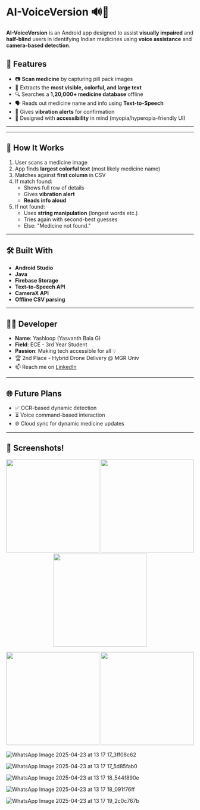 # AI-VoiceVersion 🔊💊

**AI-VoiceVersion** is an Android app designed to assist **visually impaired** and **half-blind** users in identifying Indian medicines using **voice assistance** and **camera-based detection**.

## 🚀 Features

- 📷 **Scan medicine** by capturing pill pack images
- 🧠 Extracts the **most visible, colorful, and large text**
- 🔍 Searches a **1,20,000+ medicine database** offline
- 🗣️ Reads out medicine name and info using **Text-to-Speech**
- 📳 Gives **vibration alerts** for confirmation
- 🦯 Designed with **accessibility** in mind (myopia/hyperopia-friendly UI)

---


---

## 📸 How It Works

1. User scans a medicine image
2. App finds **largest colorful text** (most likely medicine name)
3. Matches against **first column** in CSV
4. If match found:
   - Shows full row of details
   - Gives **vibration alert**
   - **Reads info aloud**
5. If not found:
   - Uses **string manipulation** (longest words etc.)
   - Tries again with second-best guesses
   - Else: "Medicine not found."

---

## 🛠️ Built With

- **Android Studio**
- **Java**
- **Firebase Storage**
- **Text-to-Speech API**
- **CameraX API**
- **Offline CSV parsing**

---

## 👨‍💻 Developer

- **Name**: Yashloop (Yasvanth Bala G)
- **Field**: ECE - 3rd Year Student
- **Passion**: Making tech accessible for all 💡
- 🏆 2nd Place - Hybrid Drone Delivery @ MGR Univ
- 📫 Reach me on [LinkedIn](https://www.linkedin.com/in/yashloop)

---

## 🌐 Future Plans

- ✅ OCR-based dynamic detection
- ⏳ Voice command-based interaction
- 🌐 Cloud sync for dynamic medicine updates

---

## 📸 Screenshots!


<p align="center">
  <img src="https://github.com/user-attachments/assets/cbbdaf9f-a719-46ce-9ee2-3a4761b3dd0d" width="250"/>
  <img src="https://github.com/user-attachments/assets/5208fe7b-de38-4dfe-b818-a5a8f29333d7" width="250"/>
  <img src="https://github.com/user-attachments/assets/874c4a6c-a855-4339-8e71-4754bf95dc5c" width="250"/>
</p>

<p align="center">
  <img src="https://github.com/user-attachments/assets/012a863e-69cf-47ce-9aef-411b974951a4" width="250"/>
  <img src="https://github.com/user-attachments/assets/be9eecd5-e195-4144-b9e3-0e3a1513b1ba" width="250"/>
</p>

![WhatsApp Image 2025-04-23 at 13 17 17_3ff08c62](https://github.com/user-attachments/assets/219788fc-472c-42df-b97f-df69385505af)

![WhatsApp Image 2025-04-23 at 13 17 17_5d85fab0](https://github.com/user-attachments/assets/de92c6e1-a98b-49a3-9140-0f40490757cb)

![WhatsApp Image 2025-04-23 at 13 17 18_544f890e](https://github.com/user-attachments/assets/9a6f09f3-5f4b-4ab9-a328-c045d73509cb)

![WhatsApp Image 2025-04-23 at 13 17 18_091f76ff](https://github.com/user-attachments/assets/8a33ec78-12e4-4980-8931-da2008ed56f7)

![WhatsApp Image 2025-04-23 at 13 17 19_2c0c767b](https://github.com/user-attachments/assets/5563fcf2-b0b4-4dd9-9c0b-0629e57b9863)


